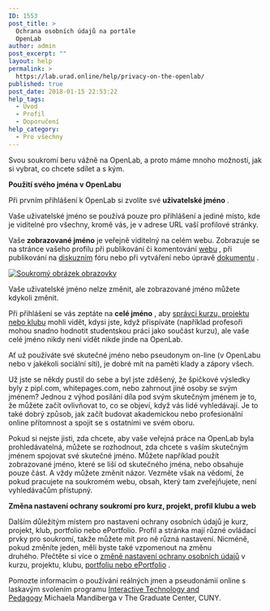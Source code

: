 ```yaml
---
ID: 1553
post_title: >
  Ochrana osobních údajů na portále
  OpenLab
author: admin
post_excerpt: ""
layout: help
permalink: >
  https://lab.urad.online/help/privacy-on-the-openlab/
published: true
post_date: 2018-01-15 22:53:22
help_tags:
  - Úvod
  - Profil
  - Doporučení
help_category:
  - Pro všechny
---
```

Svou soukromí beru vážně na OpenLab, a proto máme mnoho možností, jak si vybrat, co chcete sdílet a s kým.

<strong>Použití svého jména v OpenLabu</strong>

Při prvním přihlášení k OpenLab si zvolíte své <strong>uživatelské jméno</strong> .

Vaše uživatelské jméno se používá pouze pro přihlášení a jediné místo, kde je viditelné pro všechny, kromě vás, je v adrese URL vaší profilové stránky.

Vaše <strong>zobrazované jméno</strong> je veřejně viditelný na celém webu. Zobrazuje se na stránce vašeho profilu při publikování či komentování <a title="Co je &quot;místo&quot; na hřišti, projektu nebo klubu?" href="https://lab.urad.online/help/what-is-a-site-on-a-course-project-or-club/">webu</a> , při publikování na <a title="Použití diskusních fór" href="https://lab.urad.online/help/discussion-forums/">diskuzním</a> fóru nebo při vytváření nebo úpravě <a title="Použití položky &quot;Dokumenty&quot;" href="https://lab.urad.online/help/using-docs/">dokumentu</a> .

<a href="https://lab.urad.online/wp-content/uploads/2012/09/privacy_on_the_openlab1.png"><img class="alignnone wp-image-36868 size-full" src="https://openlab.citytech.cuny.edu/wp-content/uploads/2012/09/privacy_on_the_openlab1.png" alt="Soukromý obrázek obrazovky" /></a>

Vaše uživatelské jméno nelze změnit, ale zobrazované jméno můžete kdykoli změnit.

Při přihlášení se vás zeptáte na <strong>celé jméno</strong> , aby <a title="Kdo může vytvořit web?" href="https://lab.urad.online/help/who-can-build-a-site/">správci kurzu, projektu nebo klubu</a> mohli vidět, kdysi jste, když přispíváte (například profesoři mohou snadno hodnotit studentskou práci jako součást kurzu), ale vaše celé jméno nikdy není vidět nikde jinde na OpenLab.

Ať už používáte své skutečné jméno nebo pseudonym on-line (v OpenLabu nebo v jakékoli sociální síti), je dobré mít na paměti klady a zápory všech.

Už jste se někdy pustil do sebe a byl jste zděšený, že špičkové výsledky byly z pipl.com, whitepages.com, nebo zahrnout jiné osoby se svým jménem? Jednou z výhod posílání díla pod svým skutečným jménem je to, že můžete začít ovlivňovat to, co se objeví, když vás lidé vyhledávají. Je to také dobrý způsob, jak začít budovat akademickou nebo profesionální online přítomnost a spojit se s ostatními ve svém oboru.

Pokud si nejste jisti, zda chcete, aby vaše veřejná práce na OpenLab byla prohledávatelná, můžete se rozhodnout, zda chcete s vaším skutečným jménem spojovat své skutečné jméno. Můžete například použít zobrazované jméno, které se liší od skutečného jména, nebo obsahuje pouze část. A vždy můžete změnit názor. Vezměte však na vědomí, že pokud pracujete na soukromém webu, obsah, který tam zveřejňujete, není vyhledávačům přístupný.

<strong>Změna nastavení ochrany soukromí pro kurz, projekt, profil klubu a web</strong>

Dalším důležitým místem pro nastavení ochrany osobních údajů je kurz, projekt, klub, portfolio nebo ePortfolio. Profil a stránka mají různé ovládací prvky pro soukromí, takže můžete mít pro ně různá nastavení. Nicméně, pokud změníte jeden, měli byste také vzpomenout na změnu druhého. Přečtěte si více o <a title="Změna nastavení ochrany osobních údajů a dalších nastavení kurzů, projektů nebo klubů" href="https://lab.urad.online/help/changing-privacy-and-other-settings-for-a-course-project-or-club/">změně nastavení ochrany osobních údajů</a> v kurzu, projektu, klubu, <a title="Změna soukromí a dalších nastavení v ePortfoliu" href="https://lab.urad.online/help/changing-privacy-and-other-settings-on-an-eportfolio/">portfoliu nebo ePortfolio</a> .

Pomozte informacím o používání reálných jmen a pseudonámií online s laskavým svolením programu <a href="http://2012core2.commons.gc.cuny.edu/syllabus">Interactive Technology and Pedagogy</a> Michaela Mandiberga v The Graduate Center, CUNY.